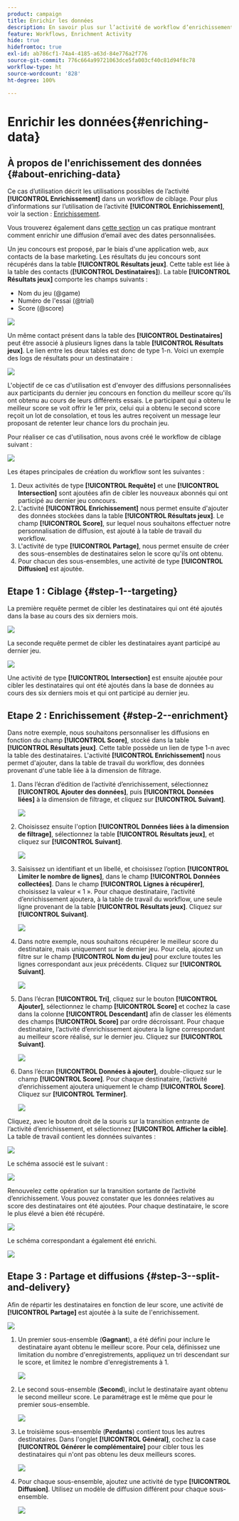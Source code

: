 ```yaml
---
product: campaign
title: Enrichir les données
description: En savoir plus sur l’activité de workflow d’enrichissement
feature: Workflows, Enrichment Activity
hide: true
hidefromtoc: true
exl-id: ab786cf1-74a4-4185-a63d-84e776a2f776
source-git-commit: 776c664a99721063dce5fa003cf40c81d94f8c78
workflow-type: ht
source-wordcount: '828'
ht-degree: 100%

---
```


# Enrichir les données{#enriching-data}



## À propos de l&#39;enrichissement des données {#about-enriching-data}

Ce cas d’utilisation décrit les utilisations possibles de l’activité **[!UICONTROL Enrichissement]** dans un workflow de ciblage. Pour plus d’informations sur l’utilisation de l’activité **[!UICONTROL Enrichissement]**, voir la section : [Enrichissement](enrichment.md).

Vous trouverez également dans [cette section](email-enrichment-with-custom-date-fields.md) un cas pratique montrant comment enrichir une diffusion d’email avec des dates personnalisées.

Un jeu concours est proposé, par le biais d&#39;une application web, aux contacts de la base marketing. Les résultats du jeu concours sont récupérés dans la table **[!UICONTROL Résultats jeux]**. Cette table est liée à la table des contacts (**[!UICONTROL Destinataires]**). La table **[!UICONTROL Résultats jeux]** comporte les champs suivants :

* Nom du jeu (@game)
* Numéro de l&#39;essai (@trial)
* Score (@score)

![](assets/uc1_enrich_1.png)

Un même contact présent dans la table des **[!UICONTROL Destinataires]** peut être associé à plusieurs lignes dans la table **[!UICONTROL Résultats jeux]**. Le lien entre les deux tables est donc de type 1-n. Voici un exemple des logs de résultats pour un destinataire :

![](assets/uc1_enrich_2.png)

L&#39;objectif de ce cas d&#39;utilisation est d&#39;envoyer des diffusions personnalisées aux participants du dernier jeu concours en fonction du meilleur score qu&#39;ils ont obtenu au cours de leurs différents essais. Le participant qui a obtenu le meilleur score se voit offrir le 1er prix, celui qui a obtenu le second score reçoit un lot de consolation, et tous les autres reçoivent un message leur proposant de retenter leur chance lors du prochain jeu.

Pour réaliser ce cas d&#39;utilisation, nous avons créé le workflow de ciblage suivant :

![](assets/uc1_enrich_3.png)

Les étapes principales de création du workflow sont les suivantes :

1. Deux activités de type **[!UICONTROL Requête]** et une **[!UICONTROL Intersection]** sont ajoutées afin de cibler les nouveaux abonnés qui ont participé au dernier jeu concours.
1. L&#39;activité **[!UICONTROL Enrichissement]** nous permet ensuite d&#39;ajouter des données stockées dans la table **[!UICONTROL Résultats jeux]**. Le champ **[!UICONTROL Score]**, sur lequel nous souhaitons effectuer notre personnalisation de diffusion, est ajouté à la table de travail du workflow.
1. L&#39;activité de type **[!UICONTROL Partage]**, nous permet ensuite de créer des sous-ensembles de destinataires selon le score qu&#39;ils ont obtenu.
1. Pour chacun des sous-ensembles, une activité de type **[!UICONTROL Diffusion]** est ajoutée.

## Etape 1 : Ciblage {#step-1--targeting}

La première requête permet de cibler les destinataires qui ont été ajoutés dans la base au cours des six derniers mois.

![](assets/uc1_enrich_4.png)

La seconde requête permet de cibler les destinataires ayant participé au dernier jeu.

![](assets/uc1_enrich_5.png)

Une activité de type **[!UICONTROL Intersection]** est ensuite ajoutée pour cibler les destinataires qui ont été ajoutés dans la base de données au cours des six derniers mois et qui ont participé au dernier jeu.

## Etape 2 : Enrichissement {#step-2--enrichment}

Dans notre exemple, nous souhaitons personnaliser les diffusions en fonction du champ **[!UICONTROL Score]**, stocké dans la table **[!UICONTROL Résultats jeux]**. Cette table possède un lien de type 1-n avec la table des destinataires. L&#39;activité **[!UICONTROL Enrichissement]** nous permet d&#39;ajouter, dans la table de travail du workflow, des données provenant d&#39;une table liée à la dimension de filtrage.

1. Dans l’écran d’édition de l’activité d’enrichissement, sélectionnez **[!UICONTROL Ajouter des données]**, puis **[!UICONTROL Données liées]** à la dimension de filtrage, et cliquez sur **[!UICONTROL Suivant]**.

   ![](assets/uc1_enrich_6.png)

1. Choisissez ensuite l&#39;option **[!UICONTROL Données liées à la dimension de filtrage]**, sélectionnez la table **[!UICONTROL Résultats jeux]**, et cliquez sur **[!UICONTROL Suivant]**.

   ![](assets/uc1_enrich_7.png)

1. Saisissez un identifiant et un libellé, et choisissez l’option **[!UICONTROL Limiter le nombre de lignes]**, dans le champ **[!UICONTROL Données collectées]**. Dans le champ **[!UICONTROL Lignes à récupérer]**, choisissez la valeur « 1 ». Pour chaque destinataire, l’activité d’enrichissement ajoutera, à la table de travail du workflow, une seule ligne provenant de la table **[!UICONTROL Résultats jeux]**. Cliquez sur **[!UICONTROL Suivant]**.

   ![](assets/uc1_enrich_8.png)

1. Dans notre exemple, nous souhaitons récupérer le meilleur score du destinataire, mais uniquement sur le dernier jeu. Pour cela, ajoutez un filtre sur le champ **[!UICONTROL Nom du jeu]** pour exclure toutes les lignes correspondant aux jeux précédents. Cliquez sur **[!UICONTROL Suivant]**.

   ![](assets/uc1_enrich_9.png)

1. Dans l’écran **[!UICONTROL Tri]**, cliquez sur le bouton **[!UICONTROL Ajouter]**, sélectionnez le champ **[!UICONTROL Score]** et cochez la case dans la colonne **[!UICONTROL Descendant]** afin de classer les éléments des champs **[!UICONTROL Score]** par ordre décroissant. Pour chaque destinataire, l’activité d’enrichissement ajoutera la ligne correspondant au meilleur score réalisé, sur le dernier jeu. Cliquez sur **[!UICONTROL Suivant]**.

   ![](assets/uc1_enrich_10.png)

1. Dans l’écran **[!UICONTROL Données à ajouter]**, double-cliquez sur le champ **[!UICONTROL Score]**. Pour chaque destinataire, l’activité d’enrichissement ajoutera uniquement le champ **[!UICONTROL Score]**. Cliquez sur **[!UICONTROL Terminer]**.

   ![](assets/uc1_enrich_11.png)

Cliquez, avec le bouton droit de la souris sur la transition entrante de l’activité d’enrichissement, et sélectionnez **[!UICONTROL Afficher la cible]**. La table de travail contient les données suivantes :

![](assets/uc1_enrich_13.png)

Le schéma associé est le suivant :

![](assets/uc1_enrich_15.png)

Renouvelez cette opération sur la transition sortante de l’activité d’enrichissement. Vous pouvez constater que les données relatives au score des destinataires ont été ajoutées. Pour chaque destinataire, le score le plus élevé a bien été récupéré.

![](assets/uc1_enrich_12.png)

Le schéma correspondant a également été enrichi.

![](assets/uc1_enrich_14.png)

## Etape 3 : Partage et diffusions {#step-3--split-and-delivery}

Afin de répartir les destinataires en fonction de leur score, une activité de **[!UICONTROL Partage]** est ajoutée à la suite de l&#39;enrichissement.

![](assets/uc1_enrich_18.png)

1. Un premier sous-ensemble (**Gagnant**), a été défini pour inclure le destinataire ayant obtenu le meilleur score. Pour cela, définissez une limitation du nombre d&#39;enregistrements, appliquez un tri descendant sur le score, et limitez le nombre d&#39;enregistrements à 1.

   ![](assets/uc1_enrich_16.png)

1. Le second sous-ensemble (**Second**), inclut le destinataire ayant obtenu le second meilleur score. Le paramétrage est le même que pour le premier sous-ensemble.

   ![](assets/uc1_enrich_17.png)

1. Le troisième sous-ensemble (**Perdants**) contient tous les autres destinataires. Dans l&#39;onglet **[!UICONTROL Général]**, cochez la case **[!UICONTROL Générer le complémentaire]** pour cibler tous les destinataires qui n&#39;ont pas obtenu les deux meilleurs scores.

   ![](assets/uc1_enrich_19.png)

1. Pour chaque sous-ensemble, ajoutez une activité de type **[!UICONTROL Diffusion]**. Utilisez un modèle de diffusion différent pour chaque sous-ensemble.

   ![](assets/uc1_enrich_20.png)
